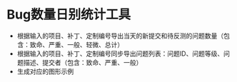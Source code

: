 # Bug数量日别统计工具
* 根据输入的项目、补丁、定制编号导出当天的新提交和待反测的问题数量（包含：致命、严重、一般、轻微、总计）
* 根据输入的项目、补丁、定制编号同步导出问题列表：问题ID、问题等级、问题描述、提交者（包含：致命、严重、一般）
* 生成对应的图形示例
